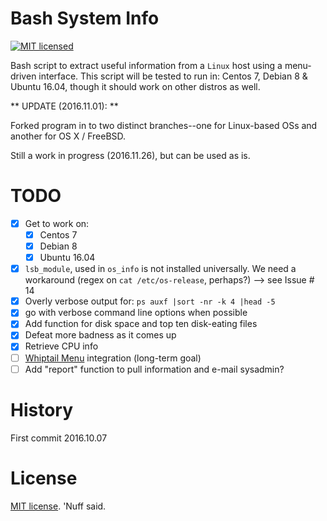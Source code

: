 # Bash System Info  
[![MIT licensed](https://img.shields.io/badge/license-MIT-blue.svg)](https://raw.githubusercontent.com/hyperium/hyper/master/LICENSE)

Bash script to extract useful information from a `Linux` host using a menu-driven interface.
This script will be tested to run in: Centos 7, Debian 8 & Ubuntu 16.04, though it should work on other distros as well. 

** UPDATE (2016.11.01): ** 

Forked program in to two distinct branches--one for Linux-based OSs and another for OS X / FreeBSD. 

Still a work in progress (2016.11.26), but can be used as is.  

# TODO

- [x] Get to work on: 
    - [x] Centos 7
    - [x] Debian 8
    - [x] Ubuntu 16.04
- [x] `lsb_module`, used in `os_info` is not installed universally. 
      We need a workaround (regex on `cat /etc/os-release`, perhaps?) --> see Issue # 14  
- [x] Overly verbose output for: `ps auxf |sort -nr -k 4 |head -5` 
- [x] go with verbose command line options when possible 
- [x] Add function for disk space and top ten disk-eating files 
- [x] Defeat more badness as it comes up
- [x] Retrieve CPU info 
- [ ] [Whiptail Menu](https://en.wikibooks.org/wiki/Bash_Shell_Scripting/Whiptail) integration (long-term goal)
- [ ] Add "report" function to pull information and e-mail sysadmin? 

# History 

First commit 2016.10.07

# License 

[MIT license](https://opensource.org/licenses/MIT). 'Nuff said. 
